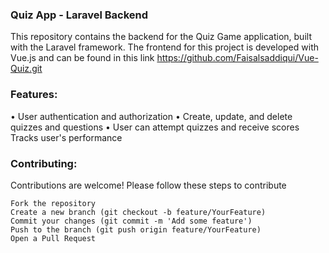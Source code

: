 ### Quiz App - Laravel Backend
This repository contains the backend for the Quiz Game application, built with the Laravel framework. The frontend for this project is developed with Vue.js and can be found in this link https://github.com/Faisalsaddiqui/Vue-Quiz.git
### Features:
• User authentication and authorization
• Create, update, and delete quizzes and questions
• User can attempt quizzes and receive scores
Tracks user's performance

### Contributing:
Contributions are welcome! Please follow these steps to contribute
```
Fork the repository
Create a new branch (git checkout -b feature/YourFeature)
Commit your changes (git commit -m 'Add some feature')
Push to the branch (git push origin feature/YourFeature)
Open a Pull Request
```
